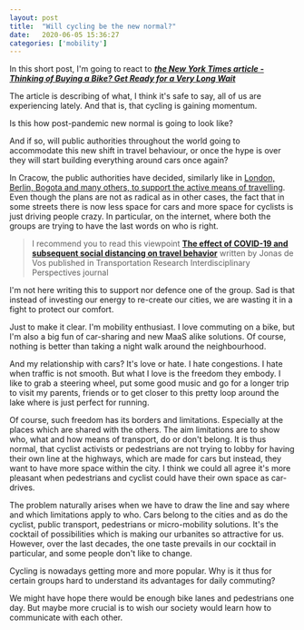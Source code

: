 ```yaml
---
layout: post
title:  "Will cycling be the new normal?"
date:   2020-06-05 15:36:27
categories: ['mobility']
---
```

In this short post, I'm going to react to [***the New York Times article - Thinking of Buying a Bike? Get Ready for a Very Long Wait***](https://www-nytimes-com.cdn.ampproject.org/c/s/www.nytimes.com/2020/05/18/nyregion/bike-shortage-coronavirus.amp.html)

The article is describing of what, I think it's safe to say, all of us are experiencing lately. And that is, that cycling is gaining momentum.

Is this how post-pandemic new normal is going to look like?

And if so, will public authorities throughout the world going to accommodate this new shift in travel behaviour, or once the hype is over they will start building everything around cars once again?

In Cracow, the public authorities have decided, similarly like in [London, Berlin, Bogota and many others, to support the active means of travelling](https://www.sciencedirect.com/science/article/pii/S2590198220300324?via%3Dihub). Even though the plans are not as radical as in other cases, the fact that in some streets there is now less space for cars and more space for cyclists is just driving people crazy. In particular, on the internet, where both the groups are trying to have the last words on who is right. 

> I recommend you to read this viewpoint [**The effect of COVID-19 and subsequent social distancing on travel behavior**](https://www.sciencedirect.com/science/article/pii/S2590198220300324?via%3Dihub) written by Jonas de Vos published in Transportation Research Interdisciplinary Perspectives journal

I'm not here writing this to support nor defence one of the group. Sad is that instead of investing our energy to re-create our cities, we are wasting it in a fight to protect our comfort.

Just to make it clear. I'm mobility enthusiast. I love commuting on a bike, but I'm also a big fun of car-sharing and new MaaS alike solutions. Of course, nothing is better than taking a night walk around the neighbourhood.

And my relationship with cars? It's love or hate. I hate congestions. I hate when traffic is not smooth. But what I love is the freedom they embody. I like to grab a steering wheel, put some good music and go for a longer trip to visit my parents, friends or to get closer to this pretty loop around the lake where is just perfect for running.

Of course, such freedom has its borders and limitations. Especially at the places which are shared with the others. The aim limitations are to show who, what and how means of transport, do or don't belong. It is thus normal, that cyclist activists or pedestrians are not trying to lobby for having their own line at the highways, which are made for cars but instead, they want to have more space within the city. I think we could all agree it's more pleasant when pedestrians and cyclist could have their own space as car-drives.

The problem naturally arises when we have to draw the line and say where and which limitations apply to who. Cars belong to the cities and as do the cyclist, public transport, pedestrians or micro-mobility solutions. It's the cocktail of possibilities which is making our urbanites so attractive for us. However, over the last decades, the one taste prevails in our cocktail in particular, and some people don't like to change.

Cycling is nowadays getting more and more popular. Why is it thus for certain groups hard to understand its advantages for daily commuting?

We might have hope there would be enough bike lanes and pedestrians one day. But maybe more crucial is to wish our society would learn how to communicate with each other.